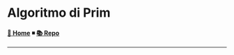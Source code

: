 # Algoritmo di Prim

#### [🏡 Home](index.html) ◾ [📚 Repo](https://github.com/jack23247/ricettario)

---